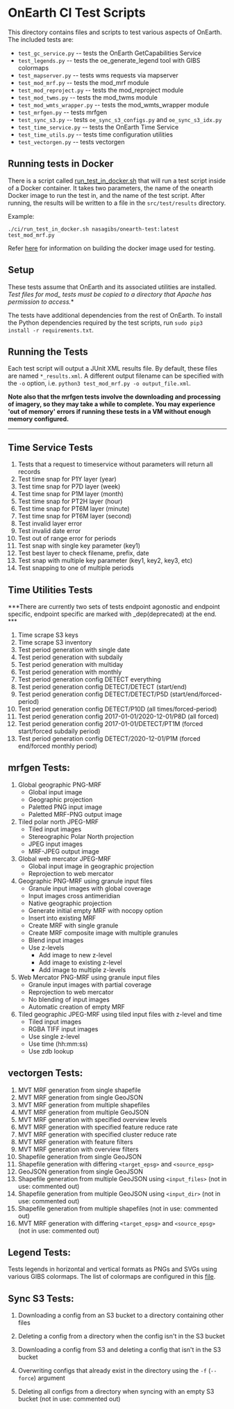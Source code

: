 
# OnEarth CI Test Scripts

This directory contains files and scripts to test various aspects of OnEarth. The included tests are:

* `test_gc_service.py` -- tests the OnEarth GetCapabilities Service
* `test_legends.py` -- tests the oe_generate_legend tool with GIBS colormaps
* `test_mapserver.py` -- tests wms requests via mapserver  
* `test_mod_mrf.py` -- tests the mod_mrf module
* `test_mod_reproject.py` -- tests the mod_reproject module
* `test_mod_twms.py` -- tests the mod_twms module
* `test_mod_wmts_wrapper.py` -- tests the mod_wmts_wrapper module
* `test_mrfgen.py` -- tests mrfgen
* `test_sync_s3.py` -- tests `oe_sync_s3_configs.py` and `oe_sync_s3_idx.py`
* `test_time_service.py` -- tests the OnEarth Time Service
* `test_time_utils.py` -- tests time configuration utilities
* `test_vectorgen.py` -- tests vectorgen

## Running tests in Docker

There is a script called [run_test_in_docker.sh](../../ci/run_test_in_docker.sh) that will run a test script
inside of a Docker container.  It takes two parameters, the name of the onearth
Docker image to run the test in, and the name of the test script.  After
running, the results will be written to a file in the `src/test/results`
directory.

Example:
```
./ci/run_test_in_docker.sh nasagibs/onearth-test:latest test_mod_mrf.py
```

Refer [here](../../ci/README.md) for information on building the docker image used for testing.

## Setup
These tests assume that OnEarth and its associated utilities are installed. **Test files for mod_* tests must be copied to a directory that Apache has permission to access.**

The tests have additional dependencies from the rest of OnEarth. To install the Python dependencies required by the test scripts, run `sudo pip3 install -r requirements.txt`.

## Running the Tests
Each test script will output a JUnit XML results file. By default, these files are named `*_results.xml`. A different output filename can be specified with the `-o` option, i.e. `python3 test_mod_mrf.py -o output_file.xml`.

**Note also that the mrfgen tests involve the downloading and processing of imagery, so they may take a while to complete. You may experience 'out of memory' errors if running these tests in a VM without enough memory configured.**


--------
## Time Service Tests
1. Tests that a request to timeservice without parameters will return all records
2. Test time snap for P1Y layer (year)
3. Test time snap for P7D layer (week)
4. Test time snap for P1M layer (month)
5. Test time snap for PT2H layer (hour)
6. Test time snap for PT6M layer (minute)
7. Test time snap for PT6M layer (second)
8. Test invalid layer error
9. Test invalid date error 
10. Test out of range error for periods
11. Test snap with single key parameter (key1)
12. Test best layer to check filename, prefix, date
13. Test snap with multiple key parameter (key1, key2, key3, etc)
14. Test snapping to one of multiple periods


## Time Utilities Tests
***There are currently two sets of tests endpoint agonostic and endpoint specific, endpoint specific are marked with _dep(deprecated) at the end. ***
1. Time scrape S3 keys
2. Time scrape S3 inventory
3. Test period generation with single date
4. Test period generation with subdaily
5. Test period generation with multiday
6. Test period generation with monthly
7. Test period generation config DETECT everything
8. Test period generation config DETECT/DETECT (start/end)
9. Test period generation config DETECT/DETECT/P5D (start/end/forced-period)
10. Test period generation config DETECT/P10D (all times/forced-period)
11. Test period generation config 2017-01-01/2020-12-01/P8D (all forced)
12. Test period generation config 2017-01-01/DETECT/PT1M (forced start/forced subdaily period)
13. Test period generation config DETECT/2020-12-01/P1M (forced end/forced monthly period)


## mrfgen Tests:
1. Global geographic PNG-MRF
	* Global input image
	* Geographic projection
	* Paletted PNG input image
	* Paletted MRF-PNG output image
2. Tiled polar north JPEG-MRF
	* Tiled input images
	* Stereographic Polar North projection
	* JPEG input images
	* MRF-JPEG output image
3. Global web mercator JPEG-MRF
	* Global input image in geographic projection
	* Reprojection to web mercator
4. Geographic PNG-MRF using granule input files
 	* Granule input images with global coverage
 	* Input images cross antimeridian
	* Native geographic projection
	* Generate initial empty MRF with nocopy option
	* Insert into existing MRF
	* Create MRF with single granule
	* Create MRF composite image with multiple granules
	* Blend input images
	* Use z-levels
		* Add image to new z-level
		* Add image to existing z-level
		* Add image to multiple z-levels
5. Web Mercator PNG-MRF using granule input files
	* Granule input images with partial coverage
	* Reprojection to web mercator
	* No blending of input images
	* Automatic creation of empty MRF
6. Tiled geographic JPEG-MRF using tiled input files with z-level and time
	* Tiled input images
	* RGBA TIFF input images
	* Use single z-level
	* Use time (hh:mm:ss)
	* Use zdb lookup

## vectorgen Tests:
1. MVT MRF generation from single shapefile
2. MVT MRF generation from single GeoJSON
3. MVT MRF generation from multiple shapefiles
4. MVT MRF generation from multiple GeoJSON
5. MVT MRF generation with specified overview levels
6. MVT MRF generation with specified feature reduce rate
7. MVT MRF generation with specified cluster reduce rate
8. MVT MRF generation with feature filters
9. MVT MRF generation with overview filters
10. Shapefile generation from single GeoJSON 
11. Shapefile generation with differing `<target_epsg>` and `<source_epsg>`
12. GeoJSON generation from single GeoJSON
13. Shapefile generation from multiple GeoJSON using `<input_files>` (not in use: commented out)
14. Shapefile generation from multiple GeoJSON using `<input_dir>` (not in use: commented out)
15. Shapefile generation from multiple shapefiles (not in use: commented out)
16. MVT MRF generation with differing `<target_epsg>` and `<source_epsg>` (not in use: commented out)





## Legend Tests:

Tests legends in horizontal and vertical formats as PNGs and SVGs using various GIBS colormaps. The list of colormaps are configured in this [file](legends_test_data/colormaps.json).

## Sync S3 Tests:

1. Downloading a config from an S3 bucket to a directory containing other files
2. Deleting a config from a directory when the config isn't in the S3 bucket
3. Downloading a config from S3 and deleting a config that isn't in the S3 bucket
4. Overwriting configs that already exist in the directory using the `-f` (`--force`) argument

5. Deleting all configs from a directory when syncing with an empty S3 bucket (not in use: commented out)
